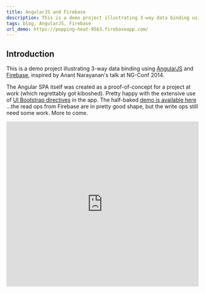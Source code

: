 ```yaml
---
title: AngularJS and Firebase
description: This is a demo project illustrating 3-way data binding using AngularJS and Firebase.
tags: blog, AngularJS, Firebase
url_demo: https://popping-heat-9563.firebaseapp.com/
---
```




## Introduction

This is a demo project illustrating 3-way data binding using [AngularJS](https://angularjs.org/) and [Firebase](https://www.firebase.com/), inspired by Anant Narayanan's talk at NG-Conf 2014.

The Angular SPA itself was created as a proof-of-concept for a project at work (which regrettably got kiboshed). Pretty happy with the extensive use of [UI Bootstrap directives](https://angular-ui.github.io/bootstrap/) in the app. The half-baked <a href="{{ page.url_demo }}" target="_blank">demo is available here</a> ...the read ops from Firebase are in pretty good shape, but the write ops still need some work. More to come.

<iframe width="100%" height="432" src="https://www.youtube.com/embed/e4yUTkva_FM" frameborder="0" allowfullscreen></iframe>
